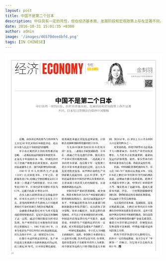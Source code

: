 ```yaml
---
layout: post
title: 中国不是第二个日本
description: 中日具有一定的共性，但在经济基本面、发展阶段和宏观政策上存在显著不同，日本犯过的错误仍值得中国警惕
date: 2016-10-31 15:01:35 +0300
author: admin
image: '/images/46570dee4bfd.png'
tags: [IN CHINESE]
---
```

<a href="/pdf/p24-27.pdf" target="_blank">
  <img src="/images/-mxsqko6lcellviry-1.jpg" alt="Xin" style="cursor: pointer;" />
</a>
